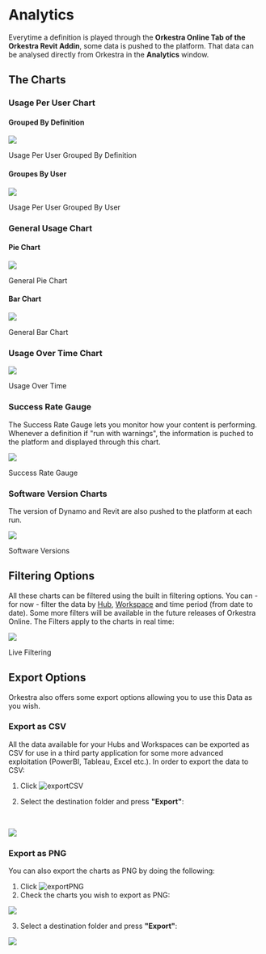 # Analytics

Everytime a definition is played through the **Orkestra Online Tab of the Orkestra Revit Addin**, some data is pushed to the platform. That data can be analysed directly from Orkestra in the **Analytics** window.

## The Charts <a id="the-charts"></a>

### Usage Per User Chart <a id="usage-per-user-chart"></a>

#### Grouped By Definition <a id="grouped-by-definition"></a>

![](https://datashapes.files.wordpress.com/2020/05/usageperusergroupedbydefinitions.png)

Usage Per User Grouped By Definition

#### Groupes By User <a id="groupes-by-user"></a>

![](https://datashapes.files.wordpress.com/2020/05/usageperusergroupedbyuser.png)

Usage Per User Grouped By User

### General Usage Chart <a id="general-usage-chart"></a>

#### Pie Chart <a id="pie-chart"></a>

![](https://datashapes.files.wordpress.com/2020/05/generalusagepiechart.png)

General Pie Chart

#### Bar Chart <a id="bar-chart"></a>

![](https://datashapes.files.wordpress.com/2020/05/generalusagebarchart.png)

General Bar Chart

### Usage Over Time Chart <a id="usage-over-time-chart"></a>

![](https://datashapes.files.wordpress.com/2020/05/usageovertime.png)

Usage Over Time

### Success Rate Gauge <a id="success-rate-gauge"></a>

The Success Rate Gauge lets you monitor how your content is performing. Whenever a definition if "run with warnings", the information is puched to the platform and displayed through this chart.

![](https://datashapes.files.wordpress.com/2020/05/successrategauge.png)

Success Rate Gauge

### Software Version Charts <a id="software-version-charts"></a>

The version of Dynamo and Revit are also pushed to the platform at each run.

![](https://datashapes.files.wordpress.com/2020/05/softwareversions.png)

Software Versions

## Filtering Options <a id="filtering-options"></a>

All these charts can be filtered using the built in filtering options. You can - for now - filter the data by [Hub](https://github.com/MostafaElAyoubi/Orkestra_Online/wiki/What-is-a-Hub%3F), [Workspace](https://github.com/MostafaElAyoubi/Orkestra_Online/wiki/What-is-a-Workspace) and time period \(from date to date\). Some more filters will be available in the future releases of Orkestra Online. The Filters apply to the charts in real time:

![](https://datashapes.files.wordpress.com/2020/05/analyticsfilters.gif)

Live Filtering

## Export Options <a id="export-options"></a>

Orkestra also offers some export options allowing you to use this Data as you wish.

### Export as CSV <a id="export-as-csv"></a>

All the data available for your Hubs and Workspaces can be exported as CSV for use in a third party application for some more advanced exploitation \(PowerBI, Tableau, Excel etc.\). In order to export the data to CSV:

1. Click ![exportCSV](https://datashapes.files.wordpress.com/2020/05/exportcsv.png?)​
2. Select the destination folder and press **"Export"**:

   ​

![](https://datashapes.files.wordpress.com/2020/05/exportcsvfolder.png)

### Export as PNG <a id="export-as-png"></a>

You can also export the charts as PNG by doing the following:

1. Click ![exportPNG](https://datashapes.files.wordpress.com/2020/05/exportpngclick.png?)​
2. Check the charts you wish to export as PNG:

![](https://datashapes.files.wordpress.com/2020/05/chartselection.png)

 3. Select a destination folder and press **"Export"**:

![](https://datashapes.files.wordpress.com/2020/05/exportsteps.png)

